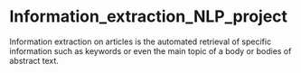 # Information_extraction_NLP_project
Information extraction on articles is the automated retrieval of specific information such as keywords or even the main topic of a body or bodies of abstract text.

